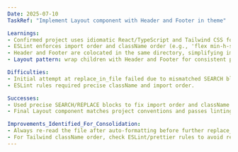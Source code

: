 ```yaml
---
Date: 2025-07-10
TaskRef: "Implement Layout component with Header and Footer in theme"

Learnings:
- Confirmed project uses idiomatic React/TypeScript and Tailwind CSS for layout.
- ESLint enforces import order and className order (e.g., 'flex min-h-screen flex-col').
- Header and Footer are colocated in the same directory, simplifying imports.
- Layout pattern: wrap children with Header and Footer for consistent page structure.

Difficulties:
- Initial attempt at replace_in_file failed due to mismatched SEARCH block (auto-formatting changed import order and quote style).
- ESLint rules required precise className and import order.

Successes:
- Used precise SEARCH/REPLACE blocks to fix import order and className order.
- Final Layout component matches project conventions and passes linting.

Improvements_Identified_For_Consolidation:
- Always re-read the file after auto-formatting before further replace_in_file operations.
- For Tailwind className order, check ESLint/prettier rules to avoid repeated lint errors.
---
```

